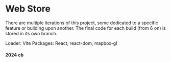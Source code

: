 # Web Store

There are multiple iterations of this project, some dedicated to a specific feature or building upon another. The final code for each build (from 6 on) is stored in its own branch.

Loader: Vite
Packages: React, react-dom, mapbox-gl

#### 2024 cb
